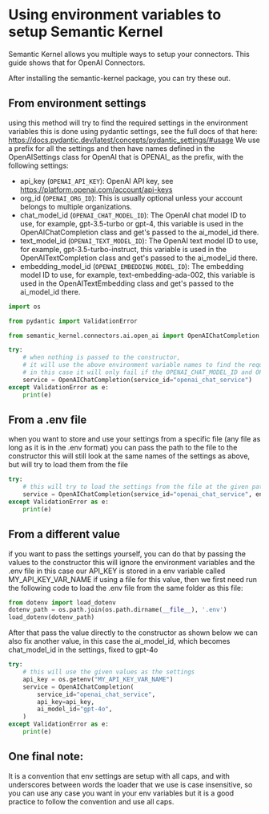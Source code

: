 # Using environment variables to setup Semantic Kernel

Semantic Kernel allows you multiple ways to setup your connectors. This guide shows that for OpenAI Connectors.

After installing the semantic-kernel package, you can try these out.

## From environment settings
using this method will try to find the required settings in the environment variables
this is done using pydantic settings, see the full docs of that here: https://docs.pydantic.dev/latest/concepts/pydantic_settings/#usage
We use a prefix for all the settings and then have names defined in the OpenAISettings class
for OpenAI that is OPENAI_ as the prefix, with the following settings:

- api_key (`OPENAI_API_KEY`): OpenAI API key, see https://platform.openai.com/account/api-keys
- org_id (`OPENAI_ORG_ID`): This is usually optional unless your account belongs to multiple organizations.
- chat_model_id (`OPENAI_CHAT_MODEL_ID`): The OpenAI chat model ID to use, for example, gpt-3.5-turbo or gpt-4,
  this variable is used in the OpenAIChatCompletion class and get's passed to the ai_model_id there.
- text_model_id (`OPENAI_TEXT_MODEL_ID`): The OpenAI text model ID to use, for example, gpt-3.5-turbo-instruct,
  this variable is used in the OpenAITextCompletion class and get's passed to the ai_model_id there.
- embedding_model_id (`OPENAI_EMBEDDING_MODEL_ID`): The embedding model ID to use, for example, text-embedding-ada-002,
  this variable is used in the OpenAITextEmbedding class and get's passed to the ai_model_id there.

```python
import os

from pydantic import ValidationError

from semantic_kernel.connectors.ai.open_ai import OpenAIChatCompletion

try:
    # when nothing is passed to the constructor,
    # it will use the above environment variable names to find the required settings,
    # in this case it will only fail if the OPENAI_CHAT_MODEL_ID and OPENAI_API_KEY are not found
    service = OpenAIChatCompletion(service_id="openai_chat_service")
except ValidationError as e:
    print(e)
```

## From a .env file
when you want to store and use your settings from a specific file (any file as long as it is in the .env format) you can pass the path to the file to the constructor this will still look at the same names of the settings as above, but will try to load them from the file

```python
try:
    # this will try to load the settings from the file at the given path
    service = OpenAIChatCompletion(service_id="openai_chat_service", env_file_path="path/to/env_file")
except ValidationError as e:
    print(e)
```

## From a different value
if you want to pass the settings yourself, you can do that by passing the values to the constructor this will ignore the environment variables and the .env file in this case our API_KEY is stored in a env variable called MY_API_KEY_VAR_NAME if using a file for this value, then we first need run the following code to load the .env file from the same folder as this file:

```python
from dotenv import load_dotenv
dotenv_path = os.path.join(os.path.dirname(__file__), '.env')
load_dotenv(dotenv_path)
```

After that pass the value directly to the constructor as shown below we can also fix another value, in this case the ai_model_id, which becomes chat_model_id in the settings, fixed to gpt-4o

```python
try:
    # this will use the given values as the settings
    api_key = os.getenv("MY_API_KEY_VAR_NAME")
    service = OpenAIChatCompletion(
        service_id="openai_chat_service",
        api_key=api_key,
        ai_model_id="gpt-4o",
    )
except ValidationError as e:
    print(e)
```

## One final note:

It is a convention that env settings are setup with all caps, and with underscores between words the loader that we use is case insensitive, so you can use any case you want in your env variables but it is a good practice to follow the convention and use all caps.
